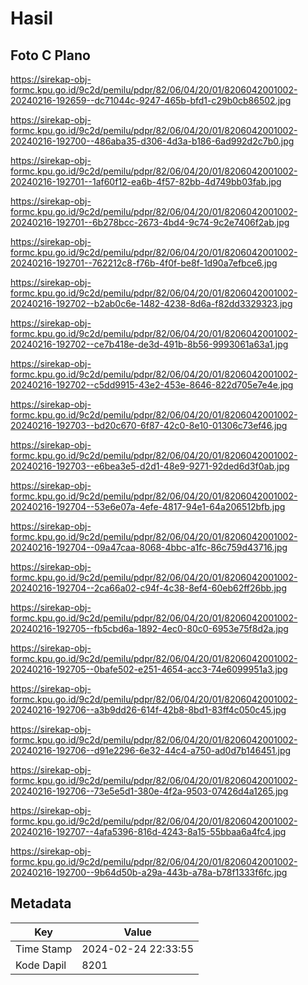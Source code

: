 # Hasil

## Foto C Plano

https://sirekap-obj-formc.kpu.go.id/9c2d/pemilu/pdpr/82/06/04/20/01/8206042001002-20240216-192659--dc71044c-9247-465b-bfd1-c29b0cb86502.jpg

https://sirekap-obj-formc.kpu.go.id/9c2d/pemilu/pdpr/82/06/04/20/01/8206042001002-20240216-192700--486aba35-d306-4d3a-b186-6ad992d2c7b0.jpg

https://sirekap-obj-formc.kpu.go.id/9c2d/pemilu/pdpr/82/06/04/20/01/8206042001002-20240216-192701--1af60f12-ea6b-4f57-82bb-4d749bb03fab.jpg

https://sirekap-obj-formc.kpu.go.id/9c2d/pemilu/pdpr/82/06/04/20/01/8206042001002-20240216-192701--6b278bcc-2673-4bd4-9c74-9c2e7406f2ab.jpg

https://sirekap-obj-formc.kpu.go.id/9c2d/pemilu/pdpr/82/06/04/20/01/8206042001002-20240216-192701--762212c8-f76b-4f0f-be8f-1d90a7efbce6.jpg

https://sirekap-obj-formc.kpu.go.id/9c2d/pemilu/pdpr/82/06/04/20/01/8206042001002-20240216-192702--b2ab0c6e-1482-4238-8d6a-f82dd3329323.jpg

https://sirekap-obj-formc.kpu.go.id/9c2d/pemilu/pdpr/82/06/04/20/01/8206042001002-20240216-192702--ce7b418e-de3d-491b-8b56-9993061a63a1.jpg

https://sirekap-obj-formc.kpu.go.id/9c2d/pemilu/pdpr/82/06/04/20/01/8206042001002-20240216-192702--c5dd9915-43e2-453e-8646-822d705e7e4e.jpg

https://sirekap-obj-formc.kpu.go.id/9c2d/pemilu/pdpr/82/06/04/20/01/8206042001002-20240216-192703--bd20c670-6f87-42c0-8e10-01306c73ef46.jpg

https://sirekap-obj-formc.kpu.go.id/9c2d/pemilu/pdpr/82/06/04/20/01/8206042001002-20240216-192703--e6bea3e5-d2d1-48e9-9271-92ded6d3f0ab.jpg

https://sirekap-obj-formc.kpu.go.id/9c2d/pemilu/pdpr/82/06/04/20/01/8206042001002-20240216-192704--53e6e07a-4efe-4817-94e1-64a206512bfb.jpg

https://sirekap-obj-formc.kpu.go.id/9c2d/pemilu/pdpr/82/06/04/20/01/8206042001002-20240216-192704--09a47caa-8068-4bbc-a1fc-86c759d43716.jpg

https://sirekap-obj-formc.kpu.go.id/9c2d/pemilu/pdpr/82/06/04/20/01/8206042001002-20240216-192704--2ca66a02-c94f-4c38-8ef4-60eb62ff26bb.jpg

https://sirekap-obj-formc.kpu.go.id/9c2d/pemilu/pdpr/82/06/04/20/01/8206042001002-20240216-192705--fb5cbd6a-1892-4ec0-80c0-6953e75f8d2a.jpg

https://sirekap-obj-formc.kpu.go.id/9c2d/pemilu/pdpr/82/06/04/20/01/8206042001002-20240216-192705--0bafe502-e251-4654-acc3-74e6099951a3.jpg

https://sirekap-obj-formc.kpu.go.id/9c2d/pemilu/pdpr/82/06/04/20/01/8206042001002-20240216-192706--a3b9dd26-614f-42b8-8bd1-83ff4c050c45.jpg

https://sirekap-obj-formc.kpu.go.id/9c2d/pemilu/pdpr/82/06/04/20/01/8206042001002-20240216-192706--d91e2296-6e32-44c4-a750-ad0d7b146451.jpg

https://sirekap-obj-formc.kpu.go.id/9c2d/pemilu/pdpr/82/06/04/20/01/8206042001002-20240216-192706--73e5e5d1-380e-4f2a-9503-07426d4a1265.jpg

https://sirekap-obj-formc.kpu.go.id/9c2d/pemilu/pdpr/82/06/04/20/01/8206042001002-20240216-192707--4afa5396-816d-4243-8a15-55bbaa6a4fc4.jpg

https://sirekap-obj-formc.kpu.go.id/9c2d/pemilu/pdpr/82/06/04/20/01/8206042001002-20240216-192700--9b64d50b-a29a-443b-a78a-b78f1333f6fc.jpg


## Metadata

| Key        | Value               |
| ---------- | ------------------- |
| Time Stamp | 2024-02-24 22:33:55 |
| Kode Dapil | 8201                |



